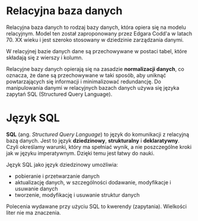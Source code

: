 # Relacyjna baza danych

Relacyjna baza danych to rodzaj bazy danych, która opiera się na modelu relacyjnym. Model ten został zaproponowany przez Edgara Codd'a w latach 70. XX wieku i jest szeroko stosowany w dziedzinie zarządzania danymi. 

W relacyjnej bazie danych dane są przechowywane w postaci tabel, które składają się z wierszy i kolumn.

Relacyjne bazy danych opierają się na zasadzie **normalizacji danych**, co oznacza, że dane są przechowywane w taki sposób, aby uniknąć powtarzających się informacji i minimalizować redundancję. Do manipulowania danymi w relacyjnych bazach danych używa się języka zapytań SQL (Structured Query Language).

# Język SQL

**SQL** (ang. _Structured Query Language_) to język do komunikacji z relacyjną bazą danych. Jest to język **dziedzinowy**, **strukturalny** i **deklaratywny**. Czyli określamy warunki, który ma spełniać wynik, a nie poszczególne kroki jak w języku imperatywnym. Dzięki temu jest łatwy do nauki.

Język SQL jako język dziedzinowy umożliwia:
- pobieranie i przetwarzanie danych
- aktualizację danych, w szczególności dodawanie, modyfikacje i usuwanie danych
- tworzenie, modyfikację i usuwanie struktur danych

Polecenia wydawane przy użyciu SQL to kwerendy (zapytania). Wielkości liter nie ma znaczenia. 



